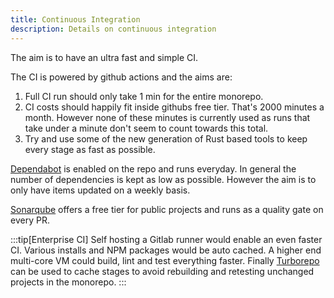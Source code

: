 ```yaml
---
title: Continuous Integration
description: Details on continuous integration
---
```


The aim is to have an ultra fast and simple CI.

The CI is powered by github actions and the aims are:
1. Full CI run should only take 1 min for the entire monorepo.
2. CI costs should happily fit inside githubs free tier. That's 2000 minutes a month. However none of these minutes is currently used as runs that take under a minute don't seem to count towards this total.
3. Try and use some of the new generation of Rust based tools to keep every stage as fast as possible.
 
[Dependabot](https://github.com/dependabot) is enabled on the repo and runs everyday. In general the number of dependencies is kept as low as possible. However the aim is to only have items updated on a weekly basis.

[Sonarqube](https://sonarcloud.io/organizations/nigelbreslaw/projects) offers a free tier for public projects and runs as a quality gate on every PR.

:::tip[Enterprise CI]
Self hosting a Gitlab runner would enable an even faster CI. Various installs and NPM packages would be auto cached. A higher end multi-core VM could build, lint and test everything faster. Finally [Turborepo](https://turbo.build/) can be used to cache stages to avoid rebuilding and retesting unchanged projects in the monorepo.
:::
